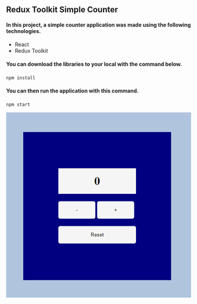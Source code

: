 ## Redux Toolkit Simple Counter

#### In this project, a simple counter application was made using the following technologies.

- React
- Redux Toolkit

#### You can download the libraries to your local with the command below.

`npm install`

#### You can then run the application with this command.

`npm start`

![Optional Text](./public/demo.png)